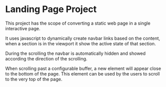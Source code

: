 # Landing Page Project


This project has the scope of converting a static web page in a single interactive page.

It uses javascript to dynamically create navbar links based on the content, when a section is in the viewport it show the active state of that section.


During the scrolling the navbar is automatically hidden and showed according the direction of the scrolling.


When scrolling past a configurable buffer, a new element will appear close to the bottom of the page. This element can be used by the users to scroll to the very top of the page.